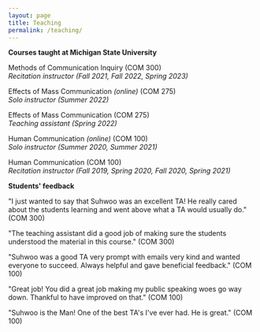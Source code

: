 ```yaml
---
layout: page
title: Teaching
permalink: /teaching/
---
```


**Courses taught at Michigan State University**

Methods of Communication Inquiry (COM 300)<br>
*Recitation instructor (Fall 2021, Fall 2022, Spring 2023)*

Effects of Mass Communication *(online)* (COM 275)<br>
*Solo instructor (Summer 2022)*

Effects of Mass Communication (COM 275)<br>
*Teaching assistant (Spring 2022)*

Human Communication *(online)* (COM 100)<br>
*Solo instructor (Summer 2020, Summer 2021)*

Human Communication (COM 100)<br>
*Recitation instructor (Fall 2019, Spring 2020, Fall 2020, Spring 2021)*

**Students' feedback**

"I just wanted to say that Suhwoo was an excellent TA! He really cared about the students learning and went above what a TA would usually do." (COM 300)

"The teaching assistant did a good job of making sure the students understood the material in this course." (COM 300)

"Suhwoo was a good TA very prompt with emails very kind and wanted everyone to succeed. Always helpful and gave beneficial feedback." (COM 100)

"Great job! You did a great job making my public speaking woes go way down. Thankful to have improved on that." (COM 100)

"Suhwoo is the Man! One of the best TA's I've ever had. He is great." (COM 100)

